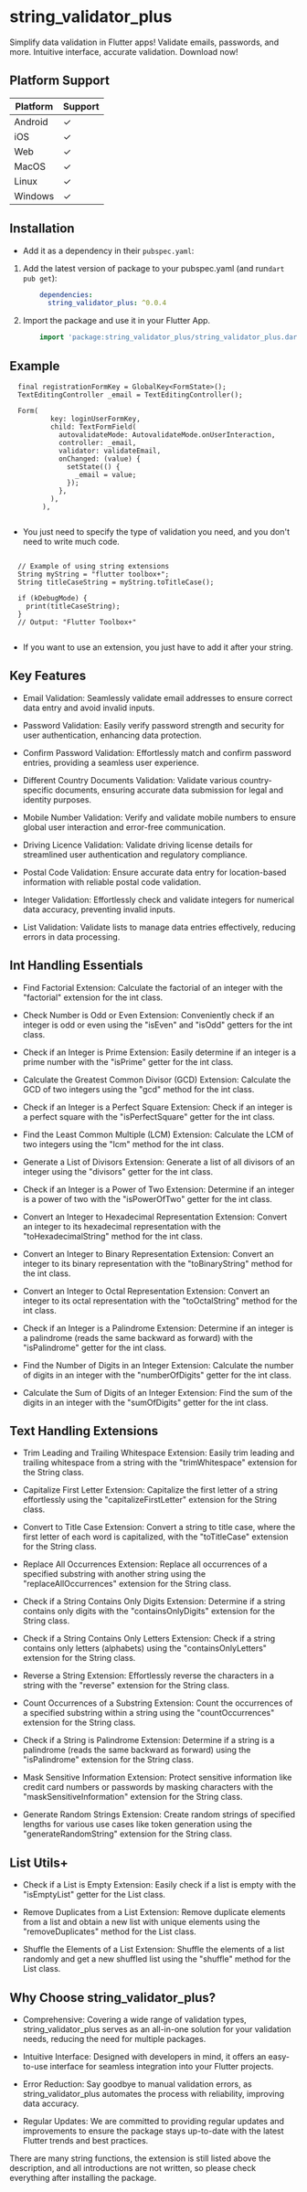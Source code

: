# string_validator_plus

Simplify data validation in Flutter apps! Validate emails, passwords, and more. Intuitive interface, accurate validation. Download now!

## Platform Support

| Platform | Support |
|----------|---------|
| Android  | &#10003; |
| iOS      | &#10003; |
| Web      | &#10003; |
| MacOS    | &#10003; |
| Linux    | &#10003; |
| Windows  | &#10003; |

## Installation

- Add it as a dependency in their `pubspec.yaml`:

1. Add the latest version of package to your pubspec.yaml (and run`dart pub get`):
    ```yaml
        dependencies:
          string_validator_plus: ^0.0.4
    ```

2. Import the package and use it in your Flutter App.
    ```dart
        import 'package:string_validator_plus/string_validator_plus.dart';
    ```

## Example

```
  final registrationFormKey = GlobalKey<FormState>();
  TextEditingController _email = TextEditingController();
  
  Form(
          key: loginUserFormKey,
          child: TextFormField(
            autovalidateMode: AutovalidateMode.onUserInteraction,
            controller: _email,
            validator: validateEmail,
            onChanged: (value) {
              setState(() {
                _email = value;
              });
            },
          ),
        ),      
            
```

- You just need to specify the type of validation you need, and you don't need to write much code.

```

  // Example of using string extensions
  String myString = "flutter toolbox+";
  String titleCaseString = myString.toTitleCase();
  
  if (kDebugMode) {
    print(titleCaseString);
  } 
  // Output: "Flutter Toolbox+"
        
```

- If you want to use an extension, you just have to add it after your string.

## Key Features

- Email Validation: Seamlessly validate email addresses to ensure correct data entry and avoid invalid inputs.

- Password Validation: Easily verify password strength and security for user authentication, enhancing data protection.

- Confirm Password Validation: Effortlessly match and confirm password entries, providing a seamless user experience.

- Different Country Documents Validation: Validate various country-specific documents, ensuring accurate data submission for legal and identity purposes.

- Mobile Number Validation: Verify and validate mobile numbers to ensure global user interaction and error-free communication.

- Driving Licence Validation: Validate driving license details for streamlined user authentication and regulatory compliance.

- Postal Code Validation: Ensure accurate data entry for location-based information with reliable postal code validation.

- Integer Validation: Effortlessly check and validate integers for numerical data accuracy, preventing invalid inputs.

- List Validation: Validate lists to manage data entries effectively, reducing errors in data processing.

## Int Handling Essentials

- Find Factorial Extension: Calculate the factorial of an integer with the "factorial" extension for the int class.

- Check Number is Odd or Even Extension: Conveniently check if an integer is odd or even using the "isEven" and "isOdd" getters for the int class.

- Check if an Integer is Prime Extension: Easily determine if an integer is a prime number with the "isPrime" getter for the int class.

- Calculate the Greatest Common Divisor (GCD) Extension: Calculate the GCD of two integers using the "gcd" method for the int class.

- Check if an Integer is a Perfect Square Extension: Check if an integer is a perfect square with the "isPerfectSquare" getter for the int class.

- Find the Least Common Multiple (LCM) Extension: Calculate the LCM of two integers using the "lcm" method for the int class.

- Generate a List of Divisors Extension: Generate a list of all divisors of an integer using the "divisors" getter for the int class.

- Check if an Integer is a Power of Two Extension: Determine if an integer is a power of two with the "isPowerOfTwo" getter for the int class.

- Convert an Integer to Hexadecimal Representation Extension: Convert an integer to its hexadecimal representation with the "toHexadecimalString" method for the int class.

- Convert an Integer to Binary Representation Extension: Convert an integer to its binary representation with the "toBinaryString" method for the int class.

- Convert an Integer to Octal Representation Extension: Convert an integer to its octal representation with the "toOctalString" method for the int class.

- Check if an Integer is a Palindrome Extension: Determine if an integer is a palindrome (reads the same backward as forward) with the "isPalindrome" getter for the int class.

- Find the Number of Digits in an Integer Extension: Calculate the number of digits in an integer with the "numberOfDigits" getter for the int class.

- Calculate the Sum of Digits of an Integer Extension: Find the sum of the digits in an integer with the "sumOfDigits" getter for the int class.

## Text Handling Extensions

- Trim Leading and Trailing Whitespace Extension: Easily trim leading and trailing whitespace from a string with the "trimWhitespace" extension for the String class.

- Capitalize First Letter Extension: Capitalize the first letter of a string effortlessly using the "capitalizeFirstLetter" extension for the String class.

- Convert to Title Case Extension: Convert a string to title case, where the first letter of each word is capitalized, with the "toTitleCase" extension for the String class.

- Replace All Occurrences Extension: Replace all occurrences of a specified substring with another string using the "replaceAllOccurrences" extension for the String class.

- Check if a String Contains Only Digits Extension: Determine if a string contains only digits with the "containsOnlyDigits" extension for the String class.

- Check if a String Contains Only Letters Extension: Check if a string contains only letters (alphabets) using the "containsOnlyLetters" extension for the String class.

- Reverse a String Extension: Effortlessly reverse the characters in a string with the "reverse" extension for the String class.

- Count Occurrences of a Substring Extension: Count the occurrences of a specified substring within a string using the "countOccurrences" extension for the String class.

- Check if a String is Palindrome Extension: Determine if a string is a palindrome (reads the same backward as forward) using the "isPalindrome" extension for the String class.

- Mask Sensitive Information Extension: Protect sensitive information like credit card numbers or passwords by masking characters with the "maskSensitiveInformation" extension for the String class.

- Generate Random Strings Extension: Create random strings of specified lengths for various use cases like token generation using the "generateRandomString" extension for the String class.

## List Utils+

- Check if a List is Empty Extension: Easily check if a list is empty with the "isEmptyList" getter for the List class.

- Remove Duplicates from a List Extension: Remove duplicate elements from a list and obtain a new list with unique elements using the "removeDuplicates" method for the List class.

- Shuffle the Elements of a List Extension: Shuffle the elements of a list randomly and get a new shuffled list using the "shuffle" method for the List class.

## Why Choose string_validator_plus?

- Comprehensive: Covering a wide range of validation types, string_validator_plus serves as an all-in-one solution for your validation needs, reducing the need for multiple packages.

- Intuitive Interface: Designed with developers in mind, it offers an easy-to-use interface for seamless integration into your Flutter projects.

- Error Reduction: Say goodbye to manual validation errors, as string_validator_plus automates the process with reliability, improving data accuracy.

- Regular Updates: We are committed to providing regular updates and improvements to ensure the package stays up-to-date with the latest Flutter trends and best practices.

There are many string functions, the extension is still listed above the description, and all introductions are not written, so please check everything after installing the package.